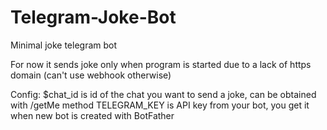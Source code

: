 # Telegram-Joke-Bot
Minimal joke telegram bot

For now it sends joke only when program is started due to a lack of https domain (can't use webhook otherwise)



Config:
       $chat_id is id of the chat you want to send a joke, can be obtained with /getMe method 
       TELEGRAM_KEY is API key from your bot, you get it when new bot is created with BotFather
       
       

